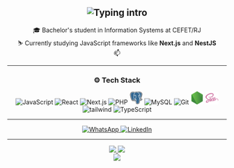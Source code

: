 <!-- Título animado -->
<h2 align="center">
  <img src="https://readme-typing-svg.demolab.com/?font=Fira+Code&size=22&pause=1000&color=00FF7F&width=435&lines=Hi%2C+my+name+is+Rafael%2C+Welcome!%F0%9F%8E%88" alt="Typing intro" />
</h2>

<!-- Sobre mim -->
<p align="center">
  🎓 Bachelor's student in Information Systems at CEFET/RJ<br>
  ⛷️ Currently studying JavaScript frameworks like <strong>Next.js</strong> and <strong>NestJS</strong><br>
  <a href="mailto:rafael1311cabral@gmail.com?subject=Ol%C3%A1,%20vim%20atrav%C3%A9s%20do%20seu%20GitHub%20%F0%9F%91%8D" style="text-decoration: none;">📫</a>
</p>

---

<!-- Tech Stack -->
<h3 align="center">⚙️ Tech Stack</h3>
<p align="center">
  <img src="https://cdn.jsdelivr.net/gh/devicons/devicon/icons/javascript/javascript-original.svg" height="30" alt="JavaScript"/>
  <img src="https://cdn.jsdelivr.net/gh/devicons/devicon/icons/react/react-original.svg" height="30" alt="React"/>
  <img src="https://cdn.jsdelivr.net/gh/devicons/devicon/icons/nextjs/nextjs-original.svg" height="30" alt="Next.js"/>
<!--   <img src="https://github.com/user-attachments/assets/a594730c-f915-4ad3-8f77-da339df88daa" height="30" alt="nestjs"> -->
  <img src="https://cdn.jsdelivr.net/gh/devicons/devicon/icons/php/php-original.svg" height="30" alt="PHP"/>
  <img alt="PostgreSQL" height="30" src="https://raw.githubusercontent.com/devicons/devicon/master/icons/postgresql/postgresql-original.svg">
  <img src="https://cdn.jsdelivr.net/gh/devicons/devicon/icons/mysql/mysql-original.svg" height="30" alt="MySQL"/>
  <img src="https://cdn.jsdelivr.net/gh/devicons/devicon/icons/git/git-original.svg" height="30" alt="Git"/>
<!--   <img alt="Python" height="30" src="https://raw.githubusercontent.com/devicons/devicon/master/icons/python/python-original.svg"> -->
  <img alt="Node.js" height="30" src="https://raw.githubusercontent.com/devicons/devicon/master/icons/nodejs/nodejs-original.svg">
  <img alt="Sass" height="30" src="https://raw.githubusercontent.com/devicons/devicon/master/icons/sass/sass-original.svg">
  <img src="https://github.com/user-attachments/assets/6578a3a9-f815-41fc-8c05-bd7adbce4895" height="25" alt="tailwind">
  <img src="https://cdn.jsdelivr.net/gh/devicons/devicon/icons/typescript/typescript-original.svg" height="30" alt="TypeScript"/>

</p>

---

<!-- Contato -->
<p align="center">
  <a href="https://wa.me/5522988103858" target="_blank">
    <img src="https://img.shields.io/badge/WhatsApp-%2326D367?style=for-the-badge&logo=whatsapp&logoColor=white" alt="WhatsApp"/>
  </a>
  <a href="https://www.linkedin.com/in/rafael-b-cabral/" target="_blank">
    <img src="https://img.shields.io/badge/LinkedIn-%230077B5?style=for-the-badge&logo=linkedin&logoColor=white" alt="LinkedIn"/>
  </a>
</p>

---


<!-- GitHub Stats -->
<div align="center">
  <a href="https://github.com/rafaelbcabral">
    <img height="180em" src="https://github-readme-stats-rafaelbcabrals-projects.vercel.app/api?username=rafaelbcabral&show_icons=true&theme=highcontrast&include_all_commits=true&count_private=true&hide_rank=true&border_radius=10&title_color=00FF7F"/>
  </a>
  <a href="https://github.com/rafaelbcabral">
    <img height="180em" src="https://github-readme-streak-stats.herokuapp.com/?user=rafaelbcabral&theme=highcontrast&border_radius=10&ring=00FF7F&fire=00FF7F&currStreakLabel=00FF7F&sideLabels=00FF7F&dates=FFFFFF"/>
  </a>
</div>


<!-- Linguagens mais usadas -->
<div align="center">
  <a href="https://github.com/rafaelbcabral">
    <img height="180em" src="https://github-readme-stats-rafaelbcabrals-projects.vercel.app/api/top-langs/?username=rafaelbcabral&layout=compact&theme=highcontrast&border_radius=10&title_color=00FF7F"/>
  </a>
</div>


